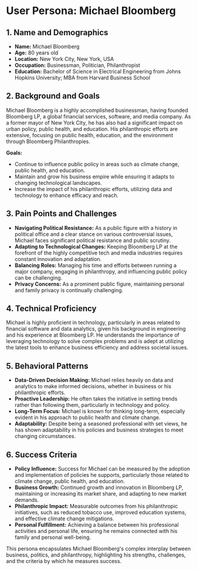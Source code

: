 # User Persona: Michael Bloomberg

## 1. Name and Demographics
- **Name:** Michael Bloomberg
- **Age:** 80 years old
- **Location:** New York City, New York, USA
- **Occupation:** Businessman, Politician, Philanthropist
- **Education:** Bachelor of Science in Electrical Engineering from Johns Hopkins University; MBA from Harvard Business School

## 2. Background and Goals
Michael Bloomberg is a highly accomplished businessman, having founded Bloomberg LP, a global financial services, software, and media company. As a former mayor of New York City, he has also had a significant impact on urban policy, public health, and education. His philanthropic efforts are extensive, focusing on public health, education, and the environment through Bloomberg Philanthropies.

**Goals:**
- Continue to influence public policy in areas such as climate change, public health, and education.
- Maintain and grow his business empire while ensuring it adapts to changing technological landscapes.
- Increase the impact of his philanthropic efforts, utilizing data and technology to enhance efficacy and reach.

## 3. Pain Points and Challenges
- **Navigating Political Resistance:** As a public figure with a history in political office and a clear stance on various controversial issues, Michael faces significant political resistance and public scrutiny.
- **Adapting to Technological Changes:** Keeping Bloomberg LP at the forefront of the highly competitive tech and media industries requires constant innovation and adaptation.
- **Balancing Roles:** Managing his time and efforts between running a major company, engaging in philanthropy, and influencing public policy can be challenging.
- **Privacy Concerns:** As a prominent public figure, maintaining personal and family privacy is continually challenging.

## 4. Technical Proficiency
Michael is highly proficient in technology, particularly in areas related to financial software and data analytics, given his background in engineering and his experience at Bloomberg LP. He understands the importance of leveraging technology to solve complex problems and is adept at utilizing the latest tools to enhance business efficiency and address societal issues.

## 5. Behavioral Patterns
- **Data-Driven Decision Making:** Michael relies heavily on data and analytics to make informed decisions, whether in business or his philanthropic efforts.
- **Proactive Leadership:** He often takes the initiative in setting trends rather than following them, particularly in technology and policy.
- **Long-Term Focus:** Michael is known for thinking long-term, especially evident in his approach to public health and climate change.
- **Adaptability:** Despite being a seasoned professional with set views, he has shown adaptability in his policies and business strategies to meet changing circumstances.

## 6. Success Criteria
- **Policy Influence:** Success for Michael can be measured by the adoption and implementation of policies he supports, particularly those related to climate change, public health, and education.
- **Business Growth:** Continued growth and innovation in Bloomberg LP, maintaining or increasing its market share, and adapting to new market demands.
- **Philanthropic Impact:** Measurable outcomes from his philanthropic initiatives, such as reduced tobacco use, improved education systems, and effective climate change mitigations.
- **Personal Fulfillment:** Achieving a balance between his professional activities and personal life, ensuring he remains connected with his family and personal well-being.

This persona encapsulates Michael Bloomberg's complex interplay between business, politics, and philanthropy, highlighting his strengths, challenges, and the criteria by which he measures success.